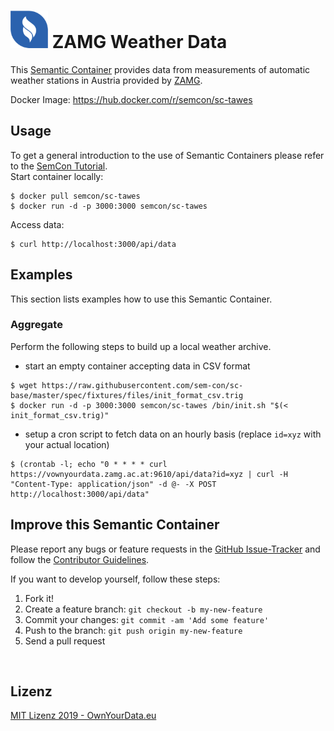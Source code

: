 # <img src="https://github.com/sem-con/sc-tawes/raw/master/app/assets/images/oyd_blue.png" width="60"> ZAMG Weather Data    
This [Semantic Container](https://www.ownyourdata.eu/semcon) provides data from measurements of automatic weather stations in Austria provided by [ZAMG](https://www.zamg.ac.at).    

Docker Image: https://hub.docker.com/r/semcon/sc-tawes
 

## Usage   
To get a general introduction to the use of Semantic Containers please refer to the [SemCon Tutorial](https://github.com/sem-con/Tutorials).    
Start container locally:    
```
$ docker pull semcon/sc-tawes
$ docker run -d -p 3000:3000 semcon/sc-tawes
```

Access data:    
```
$ curl http://localhost:3000/api/data
```

## Examples    
This section lists examples how to use this Semantic Container.

### Aggregate    
Perform the following steps to build up a local weather archive.    

* start an empty container accepting data in CSV format    
```
$ wget https://raw.githubusercontent.com/sem-con/sc-base/master/spec/fixtures/files/init_format_csv.trig
$ docker run -d -p 3000:3000 semcon/sc-tawes /bin/init.sh "$(< init_format_csv.trig)"
```

* setup a cron script to fetch data on an hourly basis (replace `id=xyz` with your actual location)    
```
$ (crontab -l; echo "0 * * * * curl https://vownyourdata.zamg.ac.at:9610/api/data?id=xyz | curl -H "Content-Type: application/json" -d @- -X POST http://localhost:3000/api/data"
```


## Improve this Semantic Container    

Please report any bugs or feature requests in the [GitHub Issue-Tracker](https://github.com/sem-con/sc-tawes/issues) and follow the [Contributor Guidelines](https://github.com/twbs/ratchet/blob/master/CONTRIBUTING.md).

If you want to develop yourself, follow these steps:

1. Fork it!
2. Create a feature branch: `git checkout -b my-new-feature`
3. Commit your changes: `git commit -am 'Add some feature'`
4. Push to the branch: `git push origin my-new-feature`
5. Send a pull request

&nbsp;    

## Lizenz

[MIT Lizenz 2019 - OwnYourData.eu](https://raw.githubusercontent.com/sem-con/sc-tawes/master/LICENSE)

